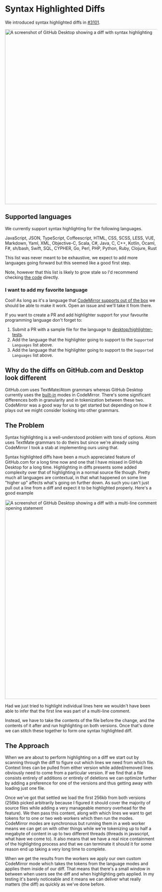 # Syntax Highlighted Diffs

We introduced syntax highlighted diffs in
[#3101](https://github.com/desktop/desktop/pull/3101).

<img width="578" alt="A screenshot of GitHub Desktop showing a diff with syntax highlighting" src="https://user-images.githubusercontent.com/634063/31934229-d2ffdac8-b8ab-11e7-84e7-1bb2c0e1a0ec.png">

## Supported languages

We currently support syntax highlighting for the following languages.

JavaScript, JSON, TypeScript, Coffeescript, HTML, CSS, SCSS, LESS, VUE,
Markdown, Yaml, XML, Objective-C, Scala, C#, Java, C, C++, Kotlin, Ocaml, F#,
sh/bash, Swift, SQL, CYPHER, Go, Perl, PHP, Python, Ruby, Clojure, Rust

This list was never meant to be exhaustive, we expect to add more languages
going forward but this seemed like a good first step.

Note, however that this list is likely to grow stale so I'd recommend checking
[the code](https://github.com/desktop/desktop/blob/master/app/src/highlighter/index.ts)
directly.

### I want to add my favorite language

Cool! As long as it's a language that
[CodeMirror supports out of the box](https://codemirror.net/mode/index.html) we
should be able to make it work. Open an issue and we'll take it from there.

If you want to create a PR and add highlighter support for your favourite
programming language don't forget to:

1. Submit a PR with a sample file for the language to
   [desktop/highlighter-tests](https://github.com/desktop/highlighter-tests).
2. Add the language that the highlighter going to support to the
   `Supported Languages` list above.
3. Add the language that the highlighter going to support to the
   `Supported Languages` list above.

## Why do the diffs on GitHub.com and Desktop look different

GitHub.com uses TextMate/Atom grammars whereas GitHub Desktop currently uses the
[built-in](https://codemirror.net/mode/index.html) modes in CodeMirror. There's
some significant differences both in granularity and in tokenization between
these two. CodeMirror was a good way for us to get started but depending on how
it plays out we might consider looking into other grammars.

## The Problem

Syntax highlighting is a well-understood problem with tons of options. Atom uses
TextMate grammars to do theirs but since we're already using CodeMirror I took a
stab at implementing ours using that.

Syntax highlighted diffs have been a much appreciated feature of GitHub.com for
a long time now and one that I have missed in GitHub Desktop for a long time.
Highlighting in diffs presents some added complexity over that of highlighting
in a normal source file though. Pretty much all languages are contextual, in
that what happened on some line "higher up" affects what's going on further
down. As such you can't just pull out a line from a diff and expect it to be
highlighted properly. Here's a good example

<img width="658" alt="A screenshot of GitHub Desktop showing a diff with a multi-line comment which is missing the opening statement" src="https://user-images.githubusercontent.com/634063/31782735-34dfe412-b4fc-11e7-8d79-46a949417ed2.png">

Had we just tried to highlight individual lines here we wouldn't have been able
to infer that the first line was part of a multi-line comment.

Instead, we have to take the contents of the file before the change, and the
contents of it after and run highlighting on both versions. Once that's done we
can stitch these together to form one syntax highlighted diff.

## The Approach

When we are about to perform highlighting on a diff we start out by scanning
through the diff to figure out which lines we need from which file. Context
lines can be pulled from either version while added/removed lines obviously need
to come from a particular version. If we find that a file consists entirely of
additions or entirely of deletions we can optimize further by adding a
preference for one of the versions and thus getting away with loading just one
file.

Once we've got that settled we load the first 256kb from both versions (256kb
picked arbitrarily because I figured it should cover the majority of source
files while adding a very manageable memory overhead for the feature). We then
pass this content, along with which lines we want to get tokens for to one or
two web workers which then run the modes. CodeMirror modes are synchronous but
running them in a web worker means we can get on with other things while we're
tokenizing up to half a megabyte of content in up to two different threads
(threads in javascript, what have we come to). It also means that we have a real
nice containment of the highlighting process and that we can terminate it should
it for some reason end up taking a very long time to complete.

When we get the results from the workers we apply our own custom CodeMirror mode
which takes the tokens from the language modes and applies them inside of our
diff. That means that there's a small window in between when users see the diff
and when highlighting gets applied. In my testing it's barely noticeable and it
means we can deliver what really matters (the diff) as quickly as we've done
before.
